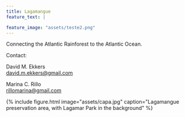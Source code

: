```yaml
---
title: Lagamangue
feature_text: |

feature_image: "assets/teste2.png"
---  
```

  
Connecting the Atlantic Rainforest to the Atlantic Ocean.

Contact:

David M. Ekkers  
<david.m.ekkers@gmail.com>  

Marina C. Rillo  
<rillomarina@gmail.com>


{% include figure.html image="assets/capa.jpg" caption="Lagamangue preservation area, with Lagamar Park in the background" %}

